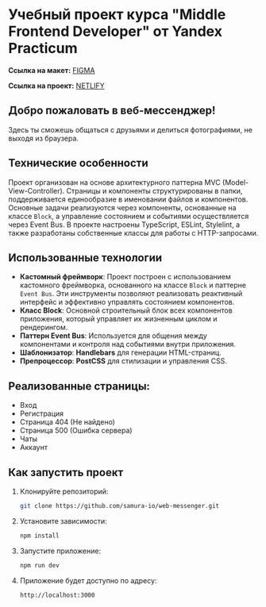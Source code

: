 # Учебный проект курса "Middle Frontend Developer" от Yandex Practicum

**Cсылка на макет:**
[FIGMA](https://www.figma.com/design/jF5fFFzgGOxQeB4CmKWTiE/Chat_external_link?node-id=1-444&node-type=FRAME&t=Of5cXdyiNZN9ttmo-0)

**Ссылка на проект:**
[NETLIFY](https://deploy--symphonious-cuchufli-49a666.netlify.app)

## Добро пожаловать в веб-мессенджер!
Здесь ты сможешь общаться с друзьями и делиться фотографиями, не выходя из браузера.

## Технические особенности

Проект организован на основе архитектурного паттерна MVC (Model-View-Controller). Страницы и компоненты структурированы в папки, поддерживается единообразие в именовании файлов и компонентов. Основные задачи реализуются через компоненты, основанные на классе `Block`, а управление состоянием и событиями осуществляется через Event Bus. В проекте настроены TypeScript, ESLint, Stylelint, а также разработаны собственные классы для работы с HTTP-запросами.

## Использованные технологии

- **Кастомный фреймворк**: Проект построен с использованием кастомного фреймворка, основанного на классе `Block` и паттерне `Event Bus`. Эти инструменты позволяют реализовать реактивный интерфейс и эффективно управлять состоянием компонентов.
- **Класс Block**: Основной строительный блок всех компонентов приложения, который управляет их жизненным циклом и рендерингом.
- **Паттерн Event Bus**: Используется для общения между компонентами и контроля над событиями внутри приложения.
- **Шаблонизатор**: **Handlebars** для генерации HTML-страниц.
- **Препроцессор**: **PostCSS** для стилизации и управления CSS.


## Реализованные страницы:
- Вход
- Регистрация
- Страница 404 (Не найдено)
- Страница 500 (Ошибка сервера)
- Чаты
- Аккаунт

## Как запустить проект

1. Клонируйте репозиторий:
   ```bash
   git clone https://github.com/samura-io/web-messenger.git
   ```
2. Установите зависимости:
   ```bash
   npm install
   ```
3. Запустите приложение:
   ```bash
   npm run dev
   ```
4. Приложение будет доступно по адресу:
   ```
   http://localhost:3000
   ```
